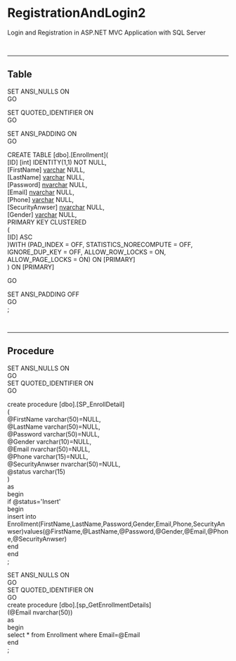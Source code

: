 # RegistrationAndLogin2
Login and Registration in ASP.NET MVC Application with SQL Server
<pre>

</pre>
<hr>
<h2>Table</h2>
SET ANSI_NULLS ON  <br>
GO  <br>
  
SET QUOTED_IDENTIFIER ON  <br>
GO  <br>
  
SET ANSI_PADDING ON  <br>
GO  <br>
  
CREATE TABLE [dbo].[Enrollment](  <br>
    [ID] [int] IDENTITY(1,1) NOT NULL,  <br>
    [FirstName] [varchar](50) NULL,  <br>
    [LastName] [varchar](50) NULL,  <br>
    [Password] [nvarchar](30) NULL,  <br>
    [Email] [nvarchar](50) NULL,  <br>
    [Phone] [varchar](15) NULL,  <br>
    [SecurityAnwser] [nvarchar](50) NULL,  <br>
    [Gender] [varchar](15) NULL,  <br>
PRIMARY KEY CLUSTERED   <br>
(  <br>
    [ID] ASC  <br>
)WITH (PAD_INDEX  = OFF, STATISTICS_NORECOMPUTE  = OFF, IGNORE_DUP_KEY = OFF, ALLOW_ROW_LOCKS  = ON, ALLOW_PAGE_LOCKS  = ON) ON [PRIMARY]  <br>
) ON [PRIMARY]  <br>
  
GO  <br>
  
SET ANSI_PADDING OFF  <br>
GO <br>
;<br>

<pre>

</pre>
<hr>
<h2>Procedure</h2>
SET ANSI_NULLS ON  <br>
GO  <br>
SET QUOTED_IDENTIFIER ON  <br>
GO  <br>
  
create procedure [dbo].[SP_EnrollDetail]  <br>
(  <br>
	@FirstName varchar(50)=NULL,  <br>
	@LastName varchar(50)=NULL,  <br>
	@Password varchar(50)=NULL,  <br>
	@Gender varchar(10)=NULL,  <br>
	@Email nvarchar(50)=NULL,  <br>
	@Phone varchar(15)=NULL,  <br>
	@SecurityAnwser nvarchar(50)=NULL,  <br>
	@status varchar(15)  <br>
)  <br>
as  <br>
begin  <br>
	if @status='Insert'  <br>
	begin  <br>
		insert into Enrollment(FirstName,LastName,Password,Gender,Email,Phone,SecurityAnwser)values(@FirstName,@LastName,@Password,@Gender,@Email,@Phone,@SecurityAnwser)  <br>
	end  <br>
end<br>
;<br>


SET ANSI_NULLS ON  <br>
GO  <br>
SET QUOTED_IDENTIFIER ON  <br>
GO  <br>
create procedure [dbo].[sp_GetEnrollmentDetails]  <br>
	(@Email nvarchar(50))  <br>
as  <br>
begin  <br>
	select * from Enrollment where Email=@Email  <br>
end <br>
;<br>
